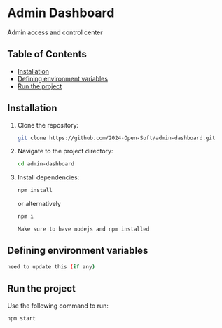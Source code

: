 # Admin Dashboard

Admin access and control center

## Table of Contents

- [Installation](#installation)
- [Defining environment variables](#defining-environment-variables)
- [Run the project](#run-the-project)

## Installation

1. Clone the repository:

    ```bash
    git clone https://github.com/2024-Open-Soft/admin-dashboard.git
    ```

2. Navigate to the project directory:

    ```bash
    cd admin-dashboard
    ```

3. Install dependencies:

   ```bash
   npm install
   ```
   or alternatively
   ```bash
   npm i
   ```
   `Make sure to have nodejs and npm installed`

## Defining environment variables


```bash
need to update this (if any)
```


## Run the project

Use the following command to run:

```bash
npm start
```

